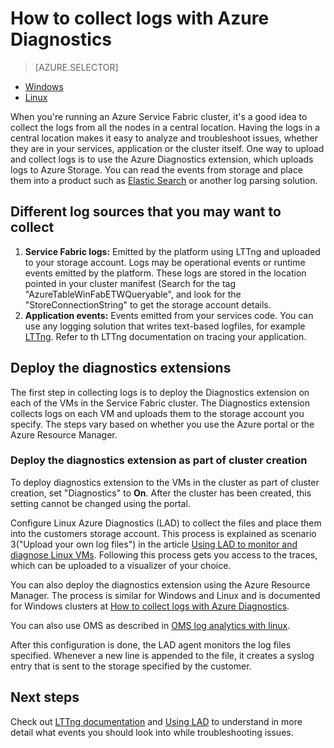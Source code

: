 <properties
   pageTitle="How to collect logs with Linux Azure Diagnostics | Microsoft Azure"
   description="This article describes how to set up Azure Diagnostics to collect logs from a Service Fabric Linux cluster running in Azure."
   services="service-fabric"
   documentationCenter=".net"
   authors="mani-ramaswamy"
   manager="timlt"
   editor=""/>

<tags
   ms.service="service-fabric"
   ms.devlang="dotNet"
   ms.topic="article"
   ms.tgt_pltfrm="NA"
   ms.workload="NA"
   ms.date="09/28/2016"
   ms.author="subramar"/>


# How to collect logs with Azure Diagnostics

> [AZURE.SELECTOR]
- [Windows](service-fabric-diagnostics-how-to-setup-wad.md)
- [Linux](service-fabric-diagnostics-how-to-setup-lad.md)

When you're running an Azure Service Fabric cluster, it's a good idea to collect the logs from all the nodes in a central location. Having the logs in a central location makes it easy to analyze and troubleshoot issues, whether they are in your services, application or the cluster itself. One way to upload and collect logs is to use the Azure Diagnostics extension, which uploads logs to Azure Storage. You can read the events from storage and place them into a product such as [Elastic Search](service-fabric-diagnostic-how-to-use-elasticsearch.md) or another log parsing solution.

## Different log sources that you may want to collect
1. **Service Fabric logs:** Emitted by the platform using LTTng and uploaded to your storage account. Logs may be operational events or runtime events emitted by the platform. These logs are stored in the location pointed in your cluster manifest (Search for the tag "AzureTableWinFabETWQueryable", and look for the "StoreConnectionString" to get the storage account details. 
2. **Application events:** Events emitted from your services code.  You can use any logging solution that writes text-based logfiles, for example [LTTng](http://lttng.org). Refer to th LTTng documentation on tracing your application.  


## Deploy the diagnostics extensions
The first step in collecting logs is to deploy the Diagnostics extension on each of the VMs in the Service Fabric cluster. The Diagnostics extension collects logs on each VM and uploads them to the storage account you specify. The steps vary based on whether you use the Azure portal or the Azure Resource Manager. 

### Deploy the diagnostics extension as part of cluster creation 
To deploy diagnostics extension to the VMs in the cluster as part of cluster creation, set "Diagnostics" to **On**. After the cluster has been created, this setting cannot be changed using the portal. 

Configure Linux Azure Diagnostics (LAD) to collect the files and place them into the customers storage account. This process is explained as scenario 3("Upload your own log files") in the article [Using LAD to monitor and diagnose Linux VMs](../virtual-machines/virtual-machines-linux-classic-diagnostic-extension.md). Following this process gets you access to the traces, which can be uploaded to a visualizer of your choice.


You can also deploy the diagnostics extension using the Azure Resource Manager. The process is similar for Windows and Linux and is documented for Windows clusters at [How to collect logs with Azure Diagnostics](service-fabric-diagnostics-how-to-setup-wad.md).

You can also use OMS as described in [OMS log analytics with linux](https://blogs.technet.microsoft.com/hybridcloud/2016/01/28/operations-management-suite-log-analytics-with-linux/).

After this configuration is done, the LAD agent monitors the log files specified.  Whenever a new line is appended to the file, it creates a syslog entry that is sent to the storage specified by the customer.


## Next steps
Check out [LTTng documentation](http://lttng.org/docs) and [Using LAD](../virtual-machines/virtual-machines-linux-classic-diagnostic-extension.md) to understand in more detail what events you should look into while troubleshooting issues.

